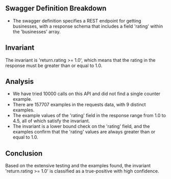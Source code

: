 ## Swagger Definition Breakdown
- The swagger definition specifies a REST endpoint for getting businesses, with a response schema that includes a field 'rating' within the 'businesses' array.

## Invariant
The invariant is 'return.rating >= 1.0', which means that the rating in the response must be greater than or equal to 1.0.

## Analysis
- We have tried 10000 calls on this API and did not find a single counter example.
- There are 157707 examples in the requests data, with 9 distinct examples.
- The example values of the 'rating' field in the response range from 1.0 to 4.5, all of which satisfy the invariant.
- The invariant is a lower bound check on the 'rating' field, and the examples confirm that the 'rating' values are always greater than or equal to 1.0.

## Conclusion
Based on the extensive testing and the examples found, the invariant 'return.rating >= 1.0' is classified as a true-positive with high confidence.
